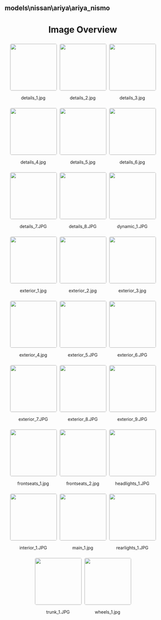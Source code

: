 ## models\nissan\ariya\ariya_nismo
<style>
    .image-gallery {
        display: flex;
        flex-wrap: wrap;
        gap: 10px;
        justify-content: center;
        padding: 10px;
    }
    .image-gallery img {
        width: 150px;
        height: auto;
        border: 1px solid #ddd;
        border-radius: 5px;
    }
    .image-gallery div {
        flex: 1 1 calc(33.333% - 20px); /* Three images per row on large screens */
        max-width: 150px;
        text-align: center;
    }
    @media (max-width: 768px) {
        .image-gallery div {
            flex: 1 1 calc(50% - 20px); /* Two images per row on medium screens */
        }
    }
    @media (max-width: 480px) {
        .image-gallery div {
            flex: 1 1 100%; /* One image per row on small screens */
        }
    }
</style>
<h1 style ="text-align: center;"> Image Overview </h1> <div class="image-gallery">
<div>
<img src="https://media.evkx.net/multimedia/models/nissan/ariya/ariya_nismo/details_1_st.jpg">
<p>details_1.jpg</p>
</div>
<div>
<img src="https://media.evkx.net/multimedia/models/nissan/ariya/ariya_nismo/details_2_st.jpg">
<p>details_2.jpg</p>
</div>
<div>
<img src="https://media.evkx.net/multimedia/models/nissan/ariya/ariya_nismo/details_3_st.jpg">
<p>details_3.jpg</p>
</div>
<div>
<img src="https://media.evkx.net/multimedia/models/nissan/ariya/ariya_nismo/details_4_st.jpg">
<p>details_4.jpg</p>
</div>
<div>
<img src="https://media.evkx.net/multimedia/models/nissan/ariya/ariya_nismo/details_5_st.jpg">
<p>details_5.jpg</p>
</div>
<div>
<img src="https://media.evkx.net/multimedia/models/nissan/ariya/ariya_nismo/details_6_st.jpg">
<p>details_6.jpg</p>
</div>
<div>
<img src="https://media.evkx.net/multimedia/models/nissan/ariya/ariya_nismo/details_7_st.JPG">
<p>details_7.JPG</p>
</div>
<div>
<img src="https://media.evkx.net/multimedia/models/nissan/ariya/ariya_nismo/details_8_st.JPG">
<p>details_8.JPG</p>
</div>
<div>
<img src="https://media.evkx.net/multimedia/models/nissan/ariya/ariya_nismo/dynamic_1_st.JPG">
<p>dynamic_1.JPG</p>
</div>
<div>
<img src="https://media.evkx.net/multimedia/models/nissan/ariya/ariya_nismo/exterior_1_st.jpg">
<p>exterior_1.jpg</p>
</div>
<div>
<img src="https://media.evkx.net/multimedia/models/nissan/ariya/ariya_nismo/exterior_2_st.jpg">
<p>exterior_2.jpg</p>
</div>
<div>
<img src="https://media.evkx.net/multimedia/models/nissan/ariya/ariya_nismo/exterior_3_st.jpg">
<p>exterior_3.jpg</p>
</div>
<div>
<img src="https://media.evkx.net/multimedia/models/nissan/ariya/ariya_nismo/exterior_4_st.jpg">
<p>exterior_4.jpg</p>
</div>
<div>
<img src="https://media.evkx.net/multimedia/models/nissan/ariya/ariya_nismo/exterior_5_st.JPG">
<p>exterior_5.JPG</p>
</div>
<div>
<img src="https://media.evkx.net/multimedia/models/nissan/ariya/ariya_nismo/exterior_6_st.JPG">
<p>exterior_6.JPG</p>
</div>
<div>
<img src="https://media.evkx.net/multimedia/models/nissan/ariya/ariya_nismo/exterior_7_st.JPG">
<p>exterior_7.JPG</p>
</div>
<div>
<img src="https://media.evkx.net/multimedia/models/nissan/ariya/ariya_nismo/exterior_8_st.JPG">
<p>exterior_8.JPG</p>
</div>
<div>
<img src="https://media.evkx.net/multimedia/models/nissan/ariya/ariya_nismo/exterior_9_st.JPG">
<p>exterior_9.JPG</p>
</div>
<div>
<img src="https://media.evkx.net/multimedia/models/nissan/ariya/ariya_nismo/frontseats_1_st.jpg">
<p>frontseats_1.jpg</p>
</div>
<div>
<img src="https://media.evkx.net/multimedia/models/nissan/ariya/ariya_nismo/frontseats_2_st.jpg">
<p>frontseats_2.jpg</p>
</div>
<div>
<img src="https://media.evkx.net/multimedia/models/nissan/ariya/ariya_nismo/headlights_1_st.JPG">
<p>headlights_1.JPG</p>
</div>
<div>
<img src="https://media.evkx.net/multimedia/models/nissan/ariya/ariya_nismo/interior_1_st.JPG">
<p>interior_1.JPG</p>
</div>
<div>
<img src="https://media.evkx.net/multimedia/models/nissan/ariya/ariya_nismo/main_1_st.jpg">
<p>main_1.jpg</p>
</div>
<div>
<img src="https://media.evkx.net/multimedia/models/nissan/ariya/ariya_nismo/rearlights_1_st.JPG">
<p>rearlights_1.JPG</p>
</div>
<div>
<img src="https://media.evkx.net/multimedia/models/nissan/ariya/ariya_nismo/trunk_1_st.JPG">
<p>trunk_1.JPG</p>
</div>
<div>
<img src="https://media.evkx.net/multimedia/models/nissan/ariya/ariya_nismo/wheels_1_st.jpg">
<p>wheels_1.jpg</p>
</div>
</div>
